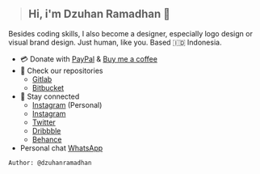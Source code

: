 > ## Hi, i'm Dzuhan Ramadhan 👋

Besides coding skills, I also become a designer, especially logo design or visual brand design. Just human, like you. Based 🇮🇩 Indonesia.

* 💳 Donate with [PayPal](https://paypal.me/dzuhanramadhan) & [Buy me a coffee](https://buymeacoffee.com/dzuhanramadhan)
* 📂 Check our repositories
  * [Gitlab](https://gitlab.com/dzuhanramadhan)
  * [Bitbucket](https://bitbucket.org/dzuhanramadhan/)
* 📱 Stay connected
  * [Instagram](https://instagram.com/dzuhanramadhan) (Personal)
  * [Instagram](https://instagram.com/yukood.studio)
  * [Twitter](https://twitter.com/yukoodstudio)
  * [Dribbble](https://dribbble.com/yukood)
  * [Behance](https://behance.net/yukood)
* Personal chat [WhatsApp](https://wa.me/6285156216653)


```
Author: @dzuhanramadhan
```
